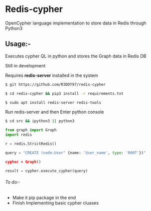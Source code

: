# Redis-cypher
OpenCypher language implementation to store data in Redis through Python3

## Usage:-

Executes cypher QL in python and stores the Graph data in Redis DB

Still in development


 Requires **redis-server** installed in the system

```bash
$ git https://github.com/R3DDY97/redis-cypher

$ cd redis-cypher && pip3 install -r requirements.txt

$ sudo apt install redis-server redis-tools

```

Run redis-server and then Enter python console

```bash
$ cd src && ipython3 || python3
```



```python
from graph import Graph
import redis

r = redis.StrictRedis()

query = "CREATE (node:User" {name: 'User_name', type: 'R00T'})"

cypher = Graph()

result = cypher.execute_cypher(query)
```




######  To do:-
- Make it pip package in the end
- Finish Implementing  basic cypher cluases
